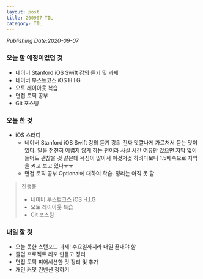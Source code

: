 ```yaml
---
layout: post
title: 200907 TIL
category: TIL
---
```

*Publishing Date:2020-09-07*

### 오늘 할 예정이었던 것
* 네이버 Stanford iOS Swift 강의 듣기 및 과제
* 네이버 부스트코스 iOS H.I.G
* 오토 레이아웃 복습
* 면접 토픽 공부
* Git 포스팅

### 오늘 한 것
* iOS 스터디
  * 네이버 Stanford iOS Swift 강의 듣기
  강의 진짜 맛깔나게 가르쳐서 듣는 맛이 있다. 말을 천천히 어렵지 않게 하는 편이라 사실 시간 여유만 있으면 자막 없이 들어도 괜찮을 것 같은데 욕심이 많아서 이것저것 하려다보니 1.5배속으로 자막을 켜고 보고 있다ㅜㅜ
  * 면접 토픽 공부
  Optional에 대하여 학습. 정리는 아직 못 함

> 진행중
> * 네이버 부스트코스 iOS H.I.G
> * 오토 레이아웃 복습
> * Git 포스팅

### 내일 할 것
* 오늘 못한 스탠포드 과제! 수요일까지라 내일 끝내야 함
* 졸업 프로젝트 리포 만들고 정리
* 면접 토픽 피어세션한 것 정리 및 추가
* 개인 커밋 컨벤션 정하기

